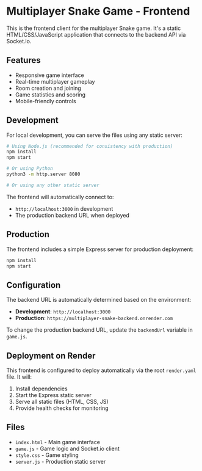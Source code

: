 # Multiplayer Snake Game - Frontend

This is the frontend client for the multiplayer Snake game. It's a static HTML/CSS/JavaScript application that connects to the backend API via Socket.io.

## Features

- Responsive game interface
- Real-time multiplayer gameplay
- Room creation and joining
- Game statistics and scoring
- Mobile-friendly controls

## Development

For local development, you can serve the files using any static server:

```bash
# Using Node.js (recommended for consistency with production)
npm install
npm start

# Or using Python
python3 -m http.server 8080

# Or using any other static server
```

The frontend will automatically connect to:
- `http://localhost:3000` in development
- The production backend URL when deployed

## Production

The frontend includes a simple Express server for production deployment:

```bash
npm install
npm start
```

## Configuration

The backend URL is automatically determined based on the environment:

- **Development**: `http://localhost:3000`
- **Production**: `https://multiplayer-snake-backend.onrender.com`

To change the production backend URL, update the `backendUrl` variable in `game.js`.

## Deployment on Render

This frontend is configured to deploy automatically via the root `render.yaml` file. It will:

1. Install dependencies
2. Start the Express static server
3. Serve all static files (HTML, CSS, JS)
4. Provide health checks for monitoring

## Files

- `index.html` - Main game interface
- `game.js` - Game logic and Socket.io client
- `style.css` - Game styling
- `server.js` - Production static server
